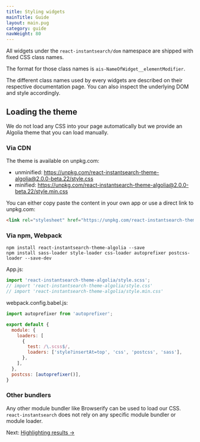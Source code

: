 ```yaml
---
title: Styling widgets
mainTitle: Guide
layout: main.pug
category: guide
navWeight: 80
---
```


All widgets under the `react-instantsearch/dom` namespace are shipped with fixed CSS class names.

The format for those class names is `ais-NameOfWidget__elementModifier`.

The different class names used by every widgets are described on their respective documentation page. You
can also inspect the underlying DOM and style accordingly.

## Loading the theme

We do not load any CSS into your page automatically but we provide an Algolia theme that you can load
manually.

### Via CDN

The theme is available on unpkg.com:
- unminified: https://unpkg.com/react-instantsearch-theme-algolia@2.0.0-beta.22/style.css
- minified: https://unpkg.com/react-instantsearch-theme-algolia@2.0.0-beta.22/style.min.css

You can either copy paste the content in your own app or use a direct link to unpkg.com:

```html
<link rel="stylesheet" href="https://unpkg.com/react-instantsearch-theme-algolia@2.0.0-beta.22/style.min.css">
```

### Via npm, Webpack

```shell
npm install react-instantsearch-theme-algolia --save
npm install sass-loader style-loader css-loader autoprefixer postcss-loader --save-dev
```

App.js:
```javascript
import 'react-instantsearch-theme-algolia/style.scss';
// import 'react-instantsearch-theme-algolia/style.css'
// import 'react-instantsearch-theme-algolia/style.min.css'
```

webpack.config.babel.js:
```javascript
import autoprefixer from 'autoprefixer';

export default {
  module: {
    loaders: [
      {
        test: /\.scss$/,
        loaders: ['style?insertAt=top', 'css', 'postcss', 'sass'],
      },
    ],
  },
  postcss: [autoprefixer()],
}
```

### Other bundlers

Any other module bundler like Browserify can be used to load our CSS. `react-instantsearch`
does not rely on any specific module bundler or module loader.

<div class="guide-nav">
Next: <a href="guide//Highlighting_results.html">Highlighting results →</a>
</div>
